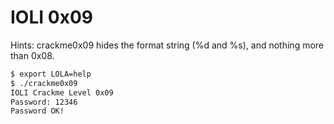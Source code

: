 IOLI 0x09
=========

Hints: crackme0x09 hides the format string (%d and %s), and nothing more than 0x08.

```sh
$ export LOLA=help
$ ./crackme0x09
IOLI Crackme Level 0x09
Password: 12346
Password OK!
```
